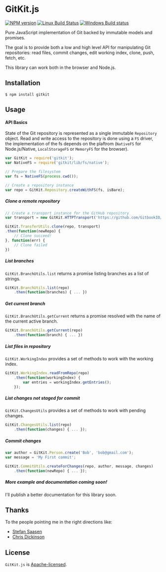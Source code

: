 # GitKit.js

[![NPM version](https://badge.fury.io/js/gitkit.svg)](http://badge.fury.io/js/gitkit)
[![Linux Build Status](https://travis-ci.org/SamyPesse/gitkit-js.png?branch=master)](https://travis-ci.org/SamyPesse/gitkit-js)
[![Windows Build status](https://ci.appveyor.com/api/projects/status/63nlflxcwmb2pue6?svg=true)](https://ci.appveyor.com/project/SamyPesse/gitkit-js)

Pure JavaScript implementation of Git backed by immutable models and promises.

The goal is to provide both a low and high level API for manipulating Git repositories: read files, commit changes, edit working index, clone, push, fetch, etc.

This library can work both in the browser and Node.js.

## Installation

```
$ npm install gitkit
```

## Usage

#### API Basics

State of the Git repository is represented as a single immutable `Repository` object. Read and write access to the repository is done using a `FS` driver, the implementation of the fs depends on the plaftrom (`NativeFS` for Node.js/Native, `LocalStorageFS` or `MemoryFS` for the browser).

```js
var GitKit = require('gitkit');
var NativeFS = require('gitkit/lib/fs/native');

// Prepare the filesystem
var fs = NativeFS(process.cwd());

// Create a repository instance
var repo = GitKit.Repository.createWithFS(fs, isBare);
```

##### Clone a remote repository

```js
// Create a transport instance for the GitHub repository
var transport = new GitKit.HTTPTransport('https://github.com/GitbookIO/gitbook.git');

GitKit.TransferUtils.clone(repo, transport)
.then(function(newRepo) {
    // Clone succeed!
}, function(err) {
    // Clone failed
})
```

##### List branches

`GitKit.BranchUtils.list` returns a promise listing branches as a list of strings.

```js
GitKit.BranchUtils.list(repo)
    .then(function(branches) { ... })
```

##### Get current branch

`GitKit.BranchUtils.getCurrent` returns a promise resolved with the name of the current active branch.

```js
GitKit.BranchUtils.getCurrent(repo)
    .then(function(branch) { ... })
```

##### List files in repository

`GitKit.WorkingIndex` provides a set of methods to work with the working index.

```js
GitKit.WorkingIndex.readFromRepo(repo)
    .then(function(workingIndex) {
        var entries = workingIndex.getEntries();
    });
```

##### List changes not staged for commit

`GitKit.ChangesUtils` provides a set of methods to work with pending changes.

```js
GitKit.ChangesUtils.list(repo)
    .then(function(changes) { ... });
```

##### Commit changes

```js
var author = GitKit.Person.create('Bob', 'bob@gmail.com');
var message = 'My First commit';

GitKit.CommitUtils.createForChanges(repo, author, message, changes)
    .then(function(newRepo) { ... });
```

##### More example and documentation coming soon!

I'll publish a better documentation for this library soon.

## Thanks

To the people pointing me in the right directions like:

- [Stefan Saasen](http://stefan.saasen.me/articles/git-clone-in-haskell-from-the-bottom-up/)
- [Chris Dickinson](https://github.com/chrisdickinson)

## License

`GitKit.js` is [Apache-licensed](./LICENSE.md).
